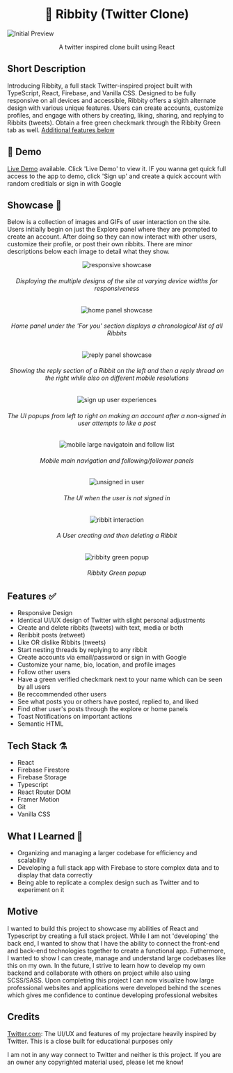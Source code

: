 <h1 align="center"> 🐸 Ribbity (Twitter Clone) </h1>
<img alt='Initial Preview' src='/src/media/FirstPreview.png'>

<p align='center'>A twitter inspired clone built using React</p>

## Short Description

Introducing Ribbity, a full stack Twitter-inspired project built with TypeScript, React, Firebase, and Vanilla CSS. Designed to be fully responsive on all devices and accessible, Ribbity offers a slgith alternate design with various unique features. Users can create accounts, customize profiles, and engage with others by creating, liking, sharing, and replying to Ribbits (tweets). Obtain a free green checkmark through the Ribbity Green tab as well. [Additional features below](https://github.com/tagtart1/ribbity/#features-)

## 🔴 Demo

[Live Demo](https://tweety-3dd86.web.app/) available. Click 'Live Demo' to view it. IF you wanna get quick full access to the app to demo, click 'Sign up' and create a quick account with random creditials or sign in with Google

## Showcase 🌟

Below is a collection of images and GIFs of user interaction on the site. Users initially begin on just the Explore panel where they are prompted to create an account. After doing so they can now interact with other users, customize their profile, or post their own ribbits. There are minor descriptions below each image to detail what they show.

<p align='center'><img alt='responsive showcase' src='/src/media/responsiveShowcase.gif'></p>
<h6 align='center'>Displaying the multiple designs of the site at varying device widths for responsiveness</h6>
<p align='center'><img alt='home panel showcase' src='/src/media/markdownMedia/homeScreenshotFINAL.png'></p>
<h6 align='center'>Home panel under the 'For you' section displays a chronological list of all Ribbits</h6>
<p align='center'><img alt='reply panel showcase' src='/src/media/markdownMedia/repliedExampleScreenshotFINAL.png'></p>
<h6 align='center'>Showing the reply section of a Ribbit on the left and then a reply thread on the right while also on different mobile resolutions</h6>
<p align='center'><img alt='sign up user experiences' src='/src/media/markdownMedia/signupUX.png'></p>
<h6 align='center'>The UI popups from left to right on making an account after a non-signed in user attempts to like a post</h6>
<p align='center'><img alt='mobile large navigatoin and follow list' src='/src/media/markdownMedia/navigationAndFollowListFINAL.png'></p>
<h6 align='center'>Mobile main navigation and following/follower panels</h6>
<p align='center'><img alt='unsigned in user' src='/src/media/markdownMedia/unsignUserFINAL.png'></p>
<h6 align='center'>The UI when the user is not signed in</h6>
<p align='center'><img alt='ribbit interaction' src='/src/media/markdownMedia/ribbitInteractionEDITGIF.gif'></p>
<h6 align='center'>A User creating and then deleting a Ribbit</h6>
<p align='center'><img alt='ribbity green popup' src='/src/media/markdownMedia/ribbityGreenPopupFINAL.png'></p>
<h6 align='center'>Ribbity Green popup</h6>

## Features ✅

- Responsive Design
- Identical UI/UX design of Twitter with slight personal adjustments
- Create and delete ribbits (tweets) with text, media or both
- Reribbit posts (retweet)
- Like OR dislike Ribbits (tweets)
- Start nesting threads by replying to any ribbit
- Create accounts via email/password or sign in with Google
- Customize your name, bio, location, and profile images
- Follow other users
- Have a green verified checkmark next to your name which can be seen by all users
- Be reccommended other users
- See what posts you or others have posted, replied to, and liked
- Find other user's posts through the explore or home panels
- Toast Notifications on important actions
- Semantic HTML

## Tech Stack ⚗️

- React
- Firebase Firestore
- Firebase Storage
- Typescript
- React Router DOM
- Framer Motion
- Git
- Vanilla CSS

## What I Learned 📖

- Organizing and managing a larger codebase for efficiency and scalability
- Developing a full stack app with Firebase to store complex data and to display that data correctly
- Being able to replicate a complex design such as Twitter and to experiment on it

## Motive

I wanted to build this project to showcase my abilities of React and Typescript by creating a full stack project. While I am not 'developing' the back end, I wanted to show that I have the ability to connect the front-end and back-end technologies together to create a functional app. Futhermore, I wanted to show I can create, manage and understand large codebases like this on my own. In the future, I strive to learn how to develop my own backend and collaborate with others on project while also using SCSS/SASS. Upon completing this project I can now visualize how large professional websites and applications were developed behind the scenes which gives me confidence to continue developing professional websites

## Credits

[Twitter.com](https://twitter.com): The UI/UX and features of my projectare heavily inspired by Twitter. This is a close built for educational purposes only

I am not in any way connect to Twitter and neither is this project. If you are an owner any copyrighted material used, please let me know!
